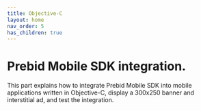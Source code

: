 ```yaml
---
title: Objective-C
layout: home
nav_order: 5
has_children: true
---
```


# Prebid Mobile SDK integration.

This part explains how to integrate Prebid Mobile SDK into mobile applications written in Objective-C, display a 300x250 banner and interstitial ad, and test the integration.
